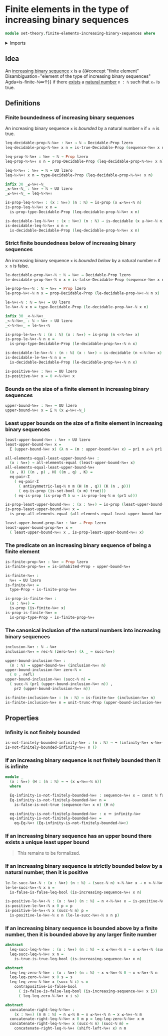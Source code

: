 # Finite elements in the type of increasing binary sequences

```agda
module set-theory.finite-elements-increasing-binary-sequences where
```

<details><summary>Imports</summary>

```agda
open import elementary-number-theory.addition-natural-numbers
open import elementary-number-theory.decidable-total-order-natural-numbers
open import elementary-number-theory.inequality-natural-numbers
open import elementary-number-theory.natural-numbers

open import foundation.action-on-identifications-functions
open import foundation.booleans
open import foundation.constant-maps
open import foundation.coproduct-types
open import foundation.decidable-propositions
open import foundation.decidable-types
open import foundation.dependent-pair-types
open import foundation.double-negation-stable-equality
open import foundation.embeddings
open import foundation.empty-types
open import foundation.equality-dependent-pair-types
open import foundation.equivalences
open import foundation.existential-quantification
open import foundation.function-extensionality
open import foundation.function-types
open import foundation.homotopies
open import foundation.inequality-booleans
open import foundation.inhabited-types
open import foundation.injective-maps
open import foundation.logical-operations-booleans
open import foundation.maybe
open import foundation.negated-equality
open import foundation.negation
open import foundation.propositional-truncations
open import foundation.propositions
open import foundation.retractions
open import foundation.retracts-of-types
open import foundation.sections
open import foundation.sets
open import foundation.subtypes
open import foundation.tight-apartness-relations
open import foundation.unit-type
open import foundation.universe-levels

open import foundation-core.identity-types

open import order-theory.order-preserving-maps-posets

open import set-theory.cantor-space
open import set-theory.increasing-binary-sequences
```

</details>

## Idea

An [increasing binary sequence](set-theory.increasing-binary-sequences.md) `x`
is a
{{#concept "finite element" Disambiguation="element of the type of increasing binary sequences" Agda=is-finite-ℕ∞↑}}
if there [exists](foundation.existential-quantification.md) a
[natural number](elementary-number-theory.natural-numbers.md) `n : ℕ` such that
`xₙ` is true.

## Definitions

### Finite boundedness of increasing binary sequences

An increasing binary sequence `x` is _bounded_ by a natural number `n` if `x n`
is true.

```agda
leq-decidable-prop-ℕ-ℕ∞↑ : ℕ∞↑ → ℕ → Decidable-Prop lzero
leq-decidable-prop-ℕ-ℕ∞↑ x n = is-true-Decidable-Prop (sequence-ℕ∞↑ x n)

leq-prop-ℕ-ℕ∞↑ : ℕ∞↑ → ℕ → Prop lzero
leq-prop-ℕ-ℕ∞↑ x n = prop-Decidable-Prop (leq-decidable-prop-ℕ-ℕ∞↑ x n)

leq-ℕ-ℕ∞↑ : ℕ∞↑ → ℕ → UU lzero
leq-ℕ-ℕ∞↑ x n = type-Decidable-Prop (leq-decidable-prop-ℕ-ℕ∞↑ x n)

infix 30 _≤-ℕ∞↑-ℕ_
_≤-ℕ∞↑-ℕ_ : ℕ∞↑ → ℕ → UU lzero
_≤-ℕ∞↑-ℕ_ = leq-ℕ-ℕ∞↑

is-prop-leq-ℕ-ℕ∞↑ : (x : ℕ∞↑) (n : ℕ) → is-prop (x ≤-ℕ∞↑-ℕ n)
is-prop-leq-ℕ-ℕ∞↑ x n =
  is-prop-type-Decidable-Prop (leq-decidable-prop-ℕ-ℕ∞↑ x n)

is-decidable-leq-ℕ-ℕ∞↑ : (x : ℕ∞↑) (n : ℕ) → is-decidable (x ≤-ℕ∞↑-ℕ n)
is-decidable-leq-ℕ-ℕ∞↑ x n =
  is-decidable-Decidable-Prop (leq-decidable-prop-ℕ-ℕ∞↑ x n)
```

### Strict finite boundedness below of increasing binary sequences

An increasing binary sequence `x` is _bounded below_ by a natural number `n` if
`x n` is false.

```agda
le-decidable-prop-ℕ∞↑-ℕ : ℕ → ℕ∞↑ → Decidable-Prop lzero
le-decidable-prop-ℕ∞↑-ℕ n x = is-false-Decidable-Prop (sequence-ℕ∞↑ x n)

le-prop-ℕ∞↑-ℕ : ℕ → ℕ∞↑ → Prop lzero
le-prop-ℕ∞↑-ℕ n x = prop-Decidable-Prop (le-decidable-prop-ℕ∞↑-ℕ n x)

le-ℕ∞↑-ℕ : ℕ → ℕ∞↑ → UU lzero
le-ℕ∞↑-ℕ x n = type-Decidable-Prop (le-decidable-prop-ℕ∞↑-ℕ x n)

infix 30 _<-ℕ-ℕ∞↑_
_<-ℕ-ℕ∞↑_ : ℕ → ℕ∞↑ → UU lzero
_<-ℕ-ℕ∞↑_ = le-ℕ∞↑-ℕ

is-prop-le-ℕ∞↑-ℕ : (n : ℕ) (x : ℕ∞↑) → is-prop (n <-ℕ-ℕ∞↑ x)
is-prop-le-ℕ∞↑-ℕ n x =
  is-prop-type-Decidable-Prop (le-decidable-prop-ℕ∞↑-ℕ n x)

is-decidable-le-ℕ∞↑-ℕ : (n : ℕ) (x : ℕ∞↑) → is-decidable (n <-ℕ-ℕ∞↑ x)
is-decidable-le-ℕ∞↑-ℕ n x =
  is-decidable-Decidable-Prop (le-decidable-prop-ℕ∞↑-ℕ n x)
```

```agda
is-positive-ℕ∞↑ : ℕ∞↑ → UU lzero
is-positive-ℕ∞↑ x = 0 <-ℕ-ℕ∞↑ x
```

### Bounds on the size of a finite element in increasing binary sequences

```agda
upper-bound-ℕ∞↑ : ℕ∞↑ → UU lzero
upper-bound-ℕ∞↑ x = Σ ℕ (x ≤-ℕ∞↑-ℕ_)
```

### Least upper bounds on the size of a finite element in increasing binary sequences

```agda
least-upper-bound-ℕ∞↑ : ℕ∞↑ → UU lzero
least-upper-bound-ℕ∞↑ x =
  Σ (upper-bound-ℕ∞↑ x) (λ n → (m : upper-bound-ℕ∞↑ x) → pr1 n ≤-ℕ pr1 m)

all-elements-equal-least-upper-bound-ℕ∞↑ :
  (x : ℕ∞↑) → all-elements-equal (least-upper-bound-ℕ∞↑ x)
all-elements-equal-least-upper-bound-ℕ∞↑
  (x , X) ((n , p) , H) ((m , q) , K) =
  eq-pair-Σ
    ( eq-pair-Σ
      ( antisymmetric-leq-ℕ n m (H (m , q)) (K (n , p)))
      ( eq-is-prop (is-set-bool (x m) true)))
    ( eq-is-prop (is-prop-Π λ u → is-prop-leq-ℕ m (pr1 u)))

is-prop-least-upper-bound-ℕ∞↑ : (x : ℕ∞↑) → is-prop (least-upper-bound-ℕ∞↑ x)
is-prop-least-upper-bound-ℕ∞↑ x =
  is-prop-all-elements-equal (all-elements-equal-least-upper-bound-ℕ∞↑ x)

least-upper-bound-prop-ℕ∞↑ : ℕ∞↑ → Prop lzero
least-upper-bound-prop-ℕ∞↑ x =
  ( least-upper-bound-ℕ∞↑ x , is-prop-least-upper-bound-ℕ∞↑ x)
```

### The predicate on an increasing binary sequence of being a finite element

```agda
is-finite-prop-ℕ∞↑ : ℕ∞↑ → Prop lzero
is-finite-prop-ℕ∞↑ = is-inhabited-Prop ∘ upper-bound-ℕ∞↑

is-finite-ℕ∞↑ :
  ℕ∞↑ → UU lzero
is-finite-ℕ∞↑ =
  type-Prop ∘ is-finite-prop-ℕ∞↑

is-prop-is-finite-ℕ∞↑ :
  (x : ℕ∞↑) →
  is-prop (is-finite-ℕ∞↑ x)
is-prop-is-finite-ℕ∞↑ =
  is-prop-type-Prop ∘ is-finite-prop-ℕ∞↑
```

### The canonical inclusion of the natural numbers into increasing binary sequences

```agda
inclusion-ℕ∞↑ : ℕ → ℕ∞↑
inclusion-ℕ∞↑ = rec-ℕ (zero-ℕ∞↑) (λ _ → succ-ℕ∞↑)

upper-bound-inclusion-ℕ∞↑ :
  (n : ℕ) → upper-bound-ℕ∞↑ (inclusion-ℕ∞↑ n)
upper-bound-inclusion-ℕ∞↑ zero-ℕ =
  ( 0 , refl)
upper-bound-inclusion-ℕ∞↑ (succ-ℕ n) =
  ( succ-ℕ (pr1 (upper-bound-inclusion-ℕ∞↑ n)) ,
    pr2 (upper-bound-inclusion-ℕ∞↑ n))

is-finite-inclusion-ℕ∞↑ : (n : ℕ) → is-finite-ℕ∞↑ (inclusion-ℕ∞↑ n)
is-finite-inclusion-ℕ∞↑ n = unit-trunc-Prop (upper-bound-inclusion-ℕ∞↑ n)
```

## Properties

### Infinity is not finitely bounded

```agda
is-not-finitely-bounded-infinity-ℕ∞↑ : (n : ℕ) → ¬ (infinity-ℕ∞↑ ≤-ℕ∞↑-ℕ n)
is-not-finitely-bounded-infinity-ℕ∞↑ n ()
```

### If an increasing binary sequence is not finitely bounded then it is infinite

```agda
module _
  (x : ℕ∞↑) (H : (n : ℕ) → ¬ (x ≤-ℕ∞↑-ℕ n))
  where

  Eq-infinity-is-not-finitely-bounded-ℕ∞↑ : sequence-ℕ∞↑ x ~ const ℕ false
  Eq-infinity-is-not-finitely-bounded-ℕ∞↑ n =
    is-false-is-not-true (sequence-ℕ∞↑ x n) (H n)

  eq-infinity-is-not-finitely-bounded-ℕ∞↑ : x ＝ infinity-ℕ∞↑
  eq-infinity-is-not-finitely-bounded-ℕ∞↑ =
    eq-Eq-ℕ∞↑ (Eq-infinity-is-not-finitely-bounded-ℕ∞↑)
```

### If an increasing binary sequence has an upper bound there exists a unique least upper bound

> This remains to be formalized.

### If an increasing binary sequence is strictly bounded below by a natural number, then it is positive

```agda
le-le-succ-ℕ∞↑-ℕ : (x : ℕ∞↑) (n : ℕ) → (succ-ℕ n) <-ℕ-ℕ∞↑ x → n <-ℕ-ℕ∞↑ x
le-le-succ-ℕ∞↑-ℕ x n =
  is-false-is-false-leq-bool (is-increasing-sequence-ℕ∞↑ x n)

is-positive-le-ℕ∞↑-ℕ : (x : ℕ∞↑) (n : ℕ) → n <-ℕ-ℕ∞↑ x → is-positive-ℕ∞↑ x
is-positive-le-ℕ∞↑-ℕ x 0 p = p
is-positive-le-ℕ∞↑-ℕ x (succ-ℕ n) p =
  is-positive-le-ℕ∞↑-ℕ x n (le-le-succ-ℕ∞↑-ℕ x n p)
```

### If an increasing binary sequence is bounded above by a finite number, then it is bounded above by any larger finite number

```agda
abstract
  leq-succ-leq-ℕ-ℕ∞↑ : (x : ℕ∞↑) (n : ℕ) → x ≤-ℕ∞↑-ℕ n → x ≤-ℕ∞↑-ℕ (succ-ℕ n)
  leq-succ-leq-ℕ-ℕ∞↑ x n =
    is-true-is-true-leq-bool (is-increasing-sequence-ℕ∞↑ x n)

abstract
  leq-leq-zero-ℕ-ℕ∞↑ : (x : ℕ∞↑) (n : ℕ) → x ≤-ℕ∞↑-ℕ 0 → x ≤-ℕ∞↑-ℕ n
  leq-leq-zero-ℕ-ℕ∞↑ x 0 s = s
  leq-leq-zero-ℕ-ℕ∞↑ x (succ-ℕ i) s =
    contrapositive-is-false-bool
      ( is-false-is-false-leq-bool (is-increasing-sequence-ℕ∞↑ x i))
      ( leq-leq-zero-ℕ-ℕ∞↑ x i s)

abstract
  concatenate-right-leq-ℕ-ℕ∞↑ :
    (x : ℕ∞↑) (n m : ℕ) → n ≤-ℕ m → x ≤-ℕ∞↑-ℕ n → x ≤-ℕ∞↑-ℕ m
  concatenate-right-leq-ℕ-ℕ∞↑ x 0 m p = leq-leq-zero-ℕ-ℕ∞↑ x m
  concatenate-right-leq-ℕ-ℕ∞↑ x (succ-ℕ n) (succ-ℕ m) =
    concatenate-right-leq-ℕ-ℕ∞↑ (shift-left-ℕ∞↑ x) n m
```
